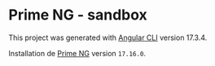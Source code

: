 # Prime NG - sandbox

This project was generated with [Angular CLI](https://github.com/angular/angular-cli) version 17.3.4.

Installation de [Prime NG](https://primeng.org/) version `17.16.0`.
